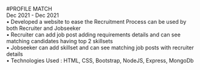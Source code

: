 #PROFILE MATCH  <br/>
Dec 2021 - Dec 2021  <br/>
• Developed a website to ease the Recruitment Process can be used by both
Recruiter and Jobseeker  <br/>
• Recruiter can add job post adding requirements details and can see matching
candidates having top 2 skillsets  <br/>
• Jobseeker can add skillset and can see matching job posts with recruiter
details  <br/>
• Technologies Used : HTML, CSS, Bootstrap, NodeJS, Express, MongoDb  <br/>
